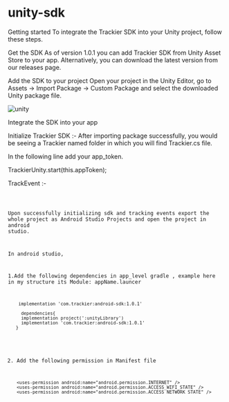 # unity-sdk
Getting started
To integrate the Trackier SDK into your Unity project, follow these steps.

Get the SDK
As of version 1.0.1 you can add Trackier SDK from Unity Asset Store to your app. Alternatively, you can download the latest version from our releases page.

Add the SDK to your project
Open your project in the Unity Editor, go to Assets → Import Package → Custom Package and select the downloaded Unity package file.
 
![unity](https://user-images.githubusercontent.com/34488320/108677807-34c22f80-7510-11eb-804b-c4795633fd23.jpg)
 
 
Integrate the SDK into your app

Initialize Trackier SDK :-
After importing package successfully, you would be seeing a Trackier named folder in which you will find Trackier.cs file.
 
In the following line add your app_token.
 
  TrackierUnity.start(this.appToken); 
 
TrackEvent :-

  <CODE LEFT>
 
 
 Upon successfully initializing sdk and tracking events export the whole project as Android Studio Projects and open the project in android studio.
 
 
 In android studio,
 
 1.Add the following dependencies in app_level gradle , example here in my structure its Module: appName.launcer
 
        implementation 'com.trackier:android-sdk:1.0.1'
	
         dependencies{
	     implementation project(':unityLibrary')
	     implementation 'com.trackier:android-sdk:1.0.1'
	   }
 
 
2. 	Add the following permission in Manifest file

	    <uses-permission android:name="android.permission.INTERNET" />
	    <uses-permission android:name="android.permission.ACCESS_WIFI_STATE" />
	    <uses-permission android:name="android.permission.ACCESS_NETWORK_STATE" />
 
 
 
 
 
 
 
 
 
 
 
 
 
 
 
 
 
 
 
 
 
 
 


